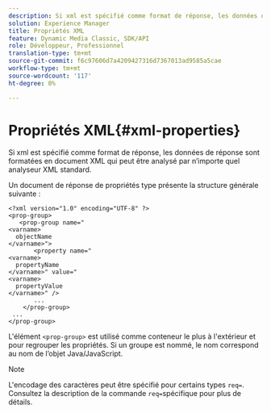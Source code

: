 ```yaml
---
description: Si xml est spécifié comme format de réponse, les données de réponse sont formatées en document XML qui peut être analysé par n’importe quel analyseur XML standard.
solution: Experience Manager
title: Propriétés XML
feature: Dynamic Media Classic, SDK/API
role: Développeur, Professionnel
translation-type: tm+mt
source-git-commit: f6c97606d7a4209427316d7367013ad9585a5cae
workflow-type: tm+mt
source-wordcount: '117'
ht-degree: 0%

---
```



# Propriétés XML{#xml-properties}

Si xml est spécifié comme format de réponse, les données de réponse sont formatées en document XML qui peut être analysé par n’importe quel analyseur XML standard.

Un document de réponse de propriétés type présente la structure générale suivante :

```
<?xml version="1.0" encoding="UTF-8" ?>
<prop-group>
   <prop-group name="
<varname>
  objectName
</varname>">
       <property name="
<varname>
  propertyName
</varname>" value="
<varname>
  propertyValue
</varname>" />
       ...
    </prop-group>
 ...
</prop-group>
```

L&#39;élément `<prop-group>` est utilisé comme conteneur le plus à l&#39;extérieur et pour regrouper les propriétés. Si un groupe est nommé, le nom correspond au nom de l’objet Java/JavaScript.

>[!NOTE]
>
>L&#39;encodage des caractères peut être spécifié pour certains types `req=`. Consultez la description de la commande `req=`spécifique pour plus de détails.

